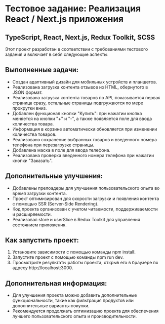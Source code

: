 # Тестовое задание: Реализация React / Next.js приложения

## TypeScript, React, Next.js, Redux Toolkit, SCSS

Этот проект разработан в соответствии с требованиями тестового задания и включает в себя следующие аспекты:

## Выполненные задачи:
- Создан адаптивный дизайн для мобильных устройств и планшетов.
- Реализована загрузка контента отзывов из HTML, обернутого в JSON формат.
- Реализована загрузка контента товаров по API, показывается первая страница сразу, остальные страницы подгружаются по мере прокрутки вниз.
- Добавлен функционал кнопки "Купить": при нажатии кнопка меняется на кнопки "+" и "-", а также появляется поле для ввода количества товара.
- Информация в корзине автоматически обновляется при изменении количества товаров.
- Реализовано сохранение выбранных товаров и введенного номера телефона при перезагрузке страницы.
- Добавлена маска в поле для ввода телефона.
- Реализована проверка введенного номера телефона при нажатии кнопки "Заказать".

## Дополнительные улучшения:
- Добавлены прелоадеры для улучшения пользовательского опыта во время загрузки контента.
- Проект оптимизирован для скорости загрузки и появления контента с помощью SSR (Server-Side Rendering).
- Код проекта организован с учетом читаемости, поддерживаемости и расширяемости.
- Реализовал store и userSlice в Redux Toolkit для управления состоянием приложения.

## Как запустить проект:
1. Установите зависимости с помощью команды npm install.
2. Запустите проект с помощью команды npm run dev.
3. Просмотрите результаты работы проекта, открыв его в браузере по адресу http://localhost:3000.

## Дополнительная информация:
- Для улучшения проекта можно добавить дополнительные функциональности, такие как фильтрация продуктов или дополнительные варианты покупки.
- Рекомендуется продолжать оптимизацию проекта для обеспечения лучшего пользовательского опыта и производительности.